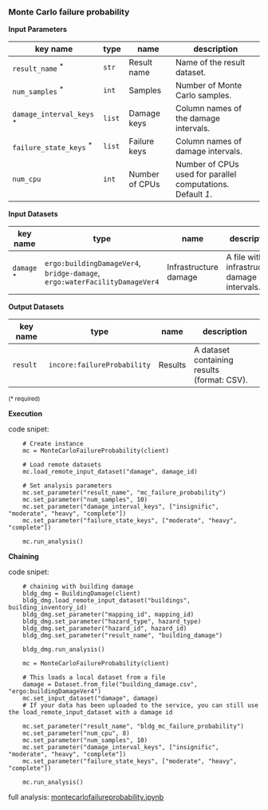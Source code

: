  ### Monte Carlo failure probability

**Input Parameters**

key name | type | name | description
--- | --- | --- | ---
`result_name` <sup>*</sup> | `str` | Result name | Name of the result dataset.
`num_samples` <sup>*</sup> | `int` | Samples | Number of Monte Carlo samples.
`damage_interval_keys` <sup>*</sup> | `list` | Damage keys | Column names of the damage intervals.
`failure_state_keys` <sup>*</sup> | `list` | Failure keys | Column names of damage intervals.
`num_cpu` | `int` | Number of CPUs | Number of CPUs used for parallel computations. <br>Default *1*.

**Input Datasets**

key name | type | name | description
--- | --- | --- | ---
`damage` <sup>*</sup> | `ergo:buildingDamageVer4`, <br>`bridge-damage`, <br>`ergo:waterFacilityDamageVer4` | Infrastructure damage | A file with infrastructure damage intervals.

**Output Datasets**

key name | type | name | description
--- | --- | --- | ---
`result` | `incore:failureProbability` | Results | A dataset containing results <br>(format: CSV).

<small>(* required)</small>

**Execution**

code snipet:

```
    # Create instance
    mc = MonteCarloFailureProbability(client)

    # Load remote datasets
    mc.load_remote_input_dataset("damage", damage_id)

    # Set analysis parameters
    mc.set_parameter("result_name", "mc_failure_probability")
    mc.set_parameter("num_samples", 10)
    mc.set_parameter("damage_interval_keys", ["insignific", "moderate", "heavy", "complete"])
    mc.set_parameter("failure_state_keys", ["moderate", "heavy", "complete"])

    mc.run_analysis()
```

**Chaining**

code snipet:

```
    # chaining with building damage
    bldg_dmg = BuildingDamage(client)
    bldg_dmg.load_remote_input_dataset("buildings", building_inventory_id)
    bldg_dmg.set_parameter("mapping_id", mapping_id)
    bldg_dmg.set_parameter("hazard_type", hazard_type)
    bldg_dmg.set_parameter("hazard_id", hazard_id)
    bldg_dmg.set_parameter("result_name", "building_damage")

    bldg_dmg.run_analysis()

    mc = MonteCarloFailureProbability(client)

    # This loads a local dataset from a file
    damage = Dataset.from_file("building_damage.csv", "ergo:buildingDamageVer4")
    mc.set_input_dataset("damage", damage)
    # If your data has been uploaded to the service, you can still use the load_remote_input_dataset with a damage id

    mc.set_parameter("result_name", "bldg_mc_failure_probability")
    mc.set_parameter("num_cpu", 8)
    mc.set_parameter("num_samples", 10)
    mc.set_parameter("damage_interval_keys", ["insignific", "moderate", "heavy", "complete"])
    mc.set_parameter("failure_state_keys", ["moderate", "heavy", "complete"])

    mc.run_analysis()
```

full analysis: [montecarlofailureprobability.ipynb](https://incore.ncsa.illinois.edu/doc/examples/montecarlofailureprobability.ipynb)
